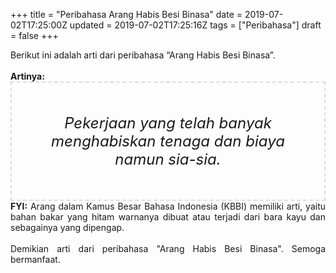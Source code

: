 +++
title = "Peribahasa Arang Habis Besi Binasa"
date = 2019-07-02T17:25:00Z
updated = 2019-07-02T17:25:16Z
tags = ["Peribahasa"]
draft = false
+++

<div dir="ltr" style="text-align: left;" trbidi="on"><div style="text-align: justify;">Berikut ini adalah arti dari peribahasa “Arang Habis Besi Binasa”.</div><br /><div style="text-align: justify;"><b>Artinya:</b></div><div style="border: 2px dashed #ddd; font-size: 24px; height: auto; margin: 0 auto; padding: 50px; text-align: center; width: auto;"><i>Pekerjaan yang telah banyak menghabiskan tenaga dan biaya namun sia-sia.</i></div><div style="text-align: justify;"><b>FYI:</b> Arang dalam Kamus Besar Bahasa Indonesia (KBBI) memiliki arti, yaitu bahan bakar yang hitam warnanya dibuat atau terjadi dari bara kayu dan sebagainya yang dipengap.<br /><br /></div><div style="text-align: justify;">Demikian arti dari peribahasa "Arang Habis Besi Binasa". Semoga bermanfaat.</div></div>
